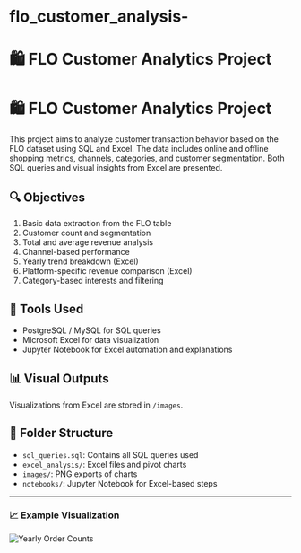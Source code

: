 # flo_customer_analysis-
# 🛍️ FLO Customer Analytics Project
# 🛍️ FLO Customer Analytics Project

This project aims to analyze customer transaction behavior based on the FLO dataset using SQL and Excel. The data includes online and offline shopping metrics, channels, categories, and customer segmentation. Both SQL queries and visual insights from Excel are presented.

## 🔍 Objectives

1. Basic data extraction from the FLO table
2. Customer count and segmentation
3. Total and average revenue analysis
4. Channel-based performance
5. Yearly trend breakdown (Excel)
6. Platform-specific revenue comparison (Excel)
7. Category-based interests and filtering

## 🧰 Tools Used

- PostgreSQL / MySQL for SQL queries
- Microsoft Excel for data visualization
- Jupyter Notebook for Excel automation and explanations

## 📊 Visual Outputs

Visualizations from Excel are stored in `/images`.

## 📁 Folder Structure

- `sql_queries.sql`: Contains all SQL queries used
- `excel_analysis/`: Excel files and pivot charts
- `images/`: PNG exports of charts
- `notebooks/`: Jupyter Notebook for Excel-based steps

---

### 📈 Example Visualization

![Yearly Order Counts](images/q6_yearly_chart.png)

